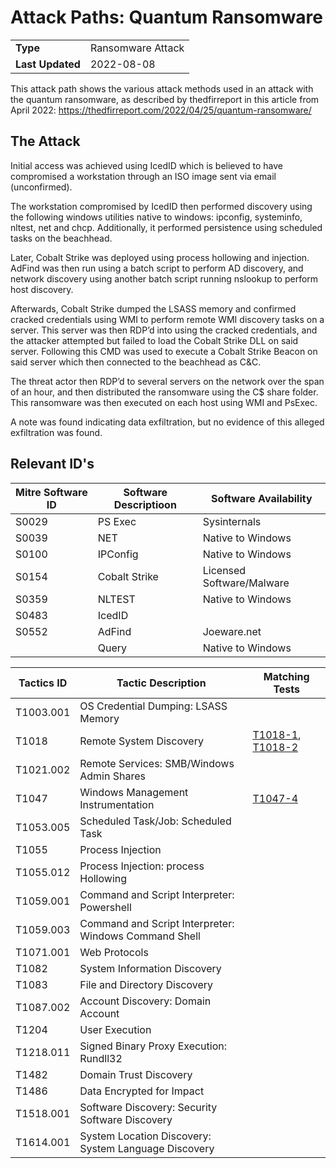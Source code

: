 # Attack Paths: Quantum Ransomware
|||
|-|-|
|**Type**|Ransomware Attack|
|**Last Updated**|2022-08-08|

This attack path shows the various attack methods used in an attack with the quantum ransomware, as described by thedfirreport in this article from April 2022: https://thedfirreport.com/2022/04/25/quantum-ransomware/ 

##  The Attack
Initial access was achieved using IcedID which is believed to have compromised a workstation through an ISO image sent via email (unconfirmed). 

The workstation compromised by IcedID then performed discovery using the following windows utilities native to windows: ipconfig, systeminfo, nltest, net and chcp. Additionally, it performed persistence using scheduled tasks on the beachhead. 

Later, Cobalt Strike was deployed using process hollowing and injection. AdFind was then run using a batch script to perform AD discovery, and network discovery using another batch script running nslookup to perform host discovery. 

Afterwards, Cobalt Strike dumped the LSASS memory and confirmed cracked credentials using WMI to perform remote WMI discovery tasks on a server. This server was then RDP’d into using the cracked credentials, and the attacker attempted but failed to load the Cobalt Strike DLL on said server. Following this CMD was used to execute a Cobalt Strike Beacon on said server which then connected to the beachhead as C&C. 

The threat actor then RDP’d to several servers on the network over the span of an hour, and then distributed the ransomware using the C$ share folder. This ransomware was then executed on each host using WMI and PsExec. 

A note was found indicating data exfiltration, but no evidence of this alleged exfiltration was found. 

## Relevant ID's
|Mitre Software ID|Software Descriptioon|Software Availability|
|-|-|-|
|S0029|PS Exec|Sysinternals|
|S0039|NET|Native to Windows|
|S0100|IPConfig|Native to Windows|
|S0154|Cobalt Strike|Licensed Software/Malware|
|S0359|NLTEST|Native to Windows|
|S0483|IcedID||
|S0552|AdFind|Joeware.net|
||Query|Native to Windows|

|Tactics ID|Tactic Description|Matching Tests|
|-|-|-|
|T1003.001|OS Credential Dumping: LSASS Memory||
|T1018|Remote System Discovery|[T1018-1](../../Atomics/T1018%20-%20Remote%20System%20Discovery/T1018-1%20-%20Remote%20System%20Discovery%20using%20NET%20VIEW/), [T1018-2](../../Atomics/T1018%20-%20Remote%20System%20Discovery/T1018-2%20-%20Remote%20System%20Discovery%20using%20NET%20GROUP/)|
|T1021.002|Remote Services: SMB/Windows Admin Shares||
|T1047|Windows Management Instrumentation|[T1047-4](../../Atomics/T1047%20-%20Windows%20Management%20Instrumentation/T1047-4%20-%20Recon%20and%20Enum%20Services%20on%20Remote%20Host/)|
|T1053.005|Scheduled Task/Job: Scheduled Task||
|T1055|Process Injection||
|T1055.012|Process Injection: process Hollowing||
|T1059.001|Command and Script Interpreter: Powershell||
|T1059.003|Command and Script Interpreter: Windows Command Shell||
|T1071.001|Web Protocols||
|T1082|System Information Discovery||
|T1083|File and Directory Discovery||
|T1087.002|Account Discovery: Domain Account||
|T1204|User Execution||
|T1218.011|Signed Binary Proxy Execution: Rundll32||
|T1482|Domain Trust Discovery||
|T1486|Data Encrypted for Impact||
|T1518.001|Software Discovery: Security Software Discovery||
|T1614.001|System Location Discovery: System Language Discovery||